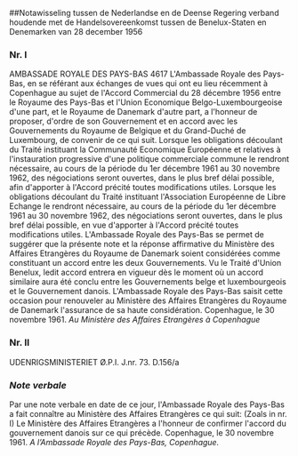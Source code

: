 <meta http-equiv='Content-Type' content='text/html; charset=utf-8' />

##Notawisseling tussen de Nederlandse en de Deense Regering verband houdende met de Handelsovereenkomst tussen de Benelux-Staten en Denemarken van 28 december 1956

### Nr.  I  

AMBASSADE ROYALE DES PAYS-BAS 4617 L'Ambassade Royale des Pays-Bas, en se référant aux échanges de vues qui ont eu lieu récemment à Copenhague au sujet de l'Accord Commercial du 28 décembre 1956 entre le Royaume des Pays-Bas et l'Union Economique Belgo-Luxembourgeoise d'une part, et le Royaume de Danemark d'autre part, a l'honneur de proposer, d'ordre de son Gouvernement et en accord avec les Gouvernements du Royaume de Belgique et du Grand-Duché de Luxembourg, de convenir de ce qui suit. Lorsque les obligations découlant du Traité instituant la Communauté Economique Européenne et relatives à l'instauration progressive d'une politique commerciale commune le rendront nécessaire, au cours de la période du 1er décembre 1961 au 30 novembre 1962, des négociations seront ouvertes, dans le plus bref délai possible, afin d'apporter à l'Accord précité toutes modifications utiles. Lorsque les obligations découlant du Traité instituant l'Association Européenne de Libre Echange le rendront nécessaire, au cours de la période du 1er décembre 1961 au 30 novembre 1962, des négociations seront ouvertes, dans le plus bref délai possible, en vue d'apporter à l'Accord précité toutes modifications utiles. L'Ambassade Royale des Pays-Bas se permet de suggérer que la présente note et la réponse affirmative du Ministère des Affaires Etrangères du Royaume de Danemark soient considérées comme constituant un accord entre les deux Gouvernements. Vu le Traité d'Union Benelux, ledit accord entrera en vigueur dès le moment où un accord similaire aura été conclu entre les Gouvernements belge et luxembourgeois et le Gouvernement danois. L'Ambassade Royale des Pays-Bas saisit cette occasion pour renouveler au Ministère des Affaires Etrangères du Royaume de Danemark l'assurance de sa haute considération. Copenhague, le 30 novembre 1961.  *Au Ministère des Affaires Etrangères*   *à Copenhague*    

### Nr.  II  

UDENRIGSMINISTERIET Ø.P.I. J.nr. 73. D.156/a 
### *Note verbale* 

Par une note verbale en date de ce jour, l'Ambassade Royale des Pays-Bas a fait connaître au Ministère des Affaires Etrangères ce qui suit:  (Zoals in nr. I)  Le Ministère des Affaires Etrangères a l'honneur de confirmer l'accord du gouvernement danois sur ce qui précède. Copenhague, le 30 novembre 1961.  *A l’Ambassade Royale des Pays-Bas,*   *Copenhague.*    
